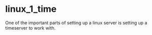 # linux_1_time
One of the important parts of setting up a linux server is setting up a timeserver to work with. 
